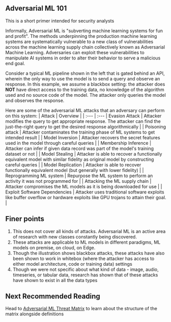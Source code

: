 ## Adversarial ML 101 
This is a short primer intended for security analysts

Informally, Adversarial ML is "subverting machine learning systems for fun and profit". The methods underpinning the production machine learning systems are systematically vulnerable to a new class of vulnerabilities across the machine learning supply chain collectively known as Adversarial Machine Learning. Adversaries can exploit these vulnerabilities to manipulate AI systems in order to alter their behavior to serve a malicious end goal.

Consider a typical ML pipeline shown in the left that is gated behind an API, wherein the only way to use the model is to send a query and observe an response. In this example, we assume a blackbox setting: the attacker does **NOT** have direct access to the training data, no knowledge of the algorithm used and no source code of the model. The attacker only queries the model and observes the response.

Here are some of the adversarial ML attacks that an adversary can perform on this system:
| Attack 		 				| Overview	|
| :---							| :---
| Evasion Attack 				| Attacker modifies the query to get appropriate response. The attacker can find the just-the-right query to get the desired response algorithmically	|
| Poisoning attack 				| Attacker contaminates the training phase of ML systems to get intended result		|
| Model Inversion 				| Attacker recovers the secret features used in the model through careful queries	| 
| Membership Inference  		| Attacker can infer if given data record was part of the model's training dataset or not |
| Model Stealing        		| Attacker is able to recover a functionally equivalent model with similar fidelity as original model by constructing careful queries | 
| Model Replication     		| Attacker is able to recover functionally equivalent model (but generally with lower fidelity) | 
| Reprogramming ML system       | Repurpose the ML system to perform an activity it was not programmed for | 
| Attacking the ML supply chain | Attacker compromises the ML models as it is being downloaded for use | 
| Exploit Software Dependencies | Attacker uses traditional software exploits like buffer overflow or hardware exploits like GPU trojans to attain their goal. |

## Finer points 
1.  This does not cover all kinds of attacks. Adversarial ML is an active area of research with new classes constantly being discovered.
2.  These attacks are applicable to ML models in different paradigms, ML models on premise, on cloud, on Edge.
3.  Though the illustration shows blackbox attacks, these attacks have also been shown to work in whitebox (where the attacker has access to either model architecture, code or training data) settings
4.  Though we were not specific about what kind of data - image, audio, timeseries, or tabular data, research has shown that of these attacks have shown to exist in all the data types

## Next Recommended Reading 
Head to  [Adversarial ML Threat Matrix](/pages/adversarial-ml-threat-matrix.md) to learn about the structure of the matrix alongside definitions

